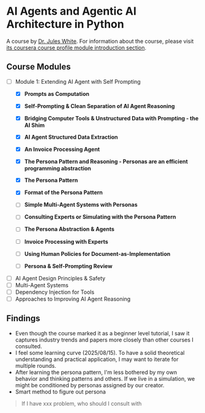 # AI Agents and Agentic AI Architecture in Python

A course by [Dr. Jules White](https://engineering.vanderbilt.edu/bio/?pid=jules-white).
For information about the course, please visit [its coursera course profile module introduction section](https://www.coursera.org/learn/ai-agents-architecture-python#modules).

## Course Modules

- [ ] Module 1: Extending AI Agent with Self Prompting
  - [x] **Prompts as Computation**
  - [x] **Self-Prompting & Clean Separation of AI Agent Reasoning**  
  - [x] **Bridging Computer Tools & Unstructured Data with Prompting - the AI Shim**
  - [x] **AI Agent Structured Data Extraction**
  - [x] **An Invoice Processing Agent**

  - [x] **The Persona Pattern and Reasoning - Personas are an efficient programming abstraction**
  - [x] **The Persona Pattern**  
  - [x] **Format of the Persona Pattern**
  - [ ] **Simple Multi-Agent Systems with Personas**
  - [ ] **Consulting Experts or Simulating with the Persona Pattern**
  - [ ] **The Persona Abstraction & Agents**
  - [ ] **Invoice Processing with Experts**
  - [ ] **Using Human Policies for Document-as-Implementation**
  - [ ] **Persona & Self-Prompting Review**
- [ ] AI Agent Design Principles & Safety
- [ ]  Multi-Agent Systems
- [ ] Dependency Injection for Tools
- [ ]  Approaches to Improving AI Agent Reasoning

## Findings

- Even though the course marked it as a beginner level tutorial, I saw it captures industry trends and papers more closely than other courses I consulted.
- I feel some learning curve (2025/08/15). To have a solid theoretical understanding and practical application, I may want to iterate for multiple rounds.
- After learning the persona pattern, I'm less bothered by my own behavior and thinking patterns and others. If we live in a simulation, we might be conditioned by personas assigned by our creator.
- Smart method to figure out persona
> If I have xxx problem, who should I consult with